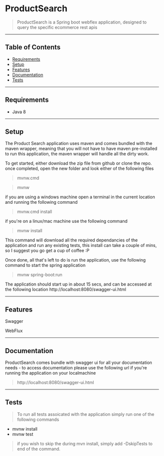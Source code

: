 # ProductSearch

> ProductSearch is a Spring boot webflex application, designed to query the specific ecommerce rest apis

---

## Table of Contents

- [Requirements](#Requirements)
- [Setup](#Setup)
- [Features](#Features)
- [Documentation](#Documentation)
- [Tests](#Tests)

---

## Requirements

- Java 8 

---

## Setup

The Product Search application uses maven and comes bundled with the maven wrapper, meaning that you will not have to have maven pre-installed to run this application, the maven wrapper will handle all the dirty work.

To get started, either download the zip file from github or clone the repo. once completed, open the new folder and look either of the following files 

> mvnw.cmd

> mvnw
 
 if you are using a windows machine open a terminal in the current location and running the following command 
 > mvnw.cmd install
 
 if you're on a linux/mac machine use the following command 
 > mvnw install

This command will download all the required dependancies of the application and run any existing tests, this install can take a couple of mins, so I suggest you go get a cup of coffee :P

Once done, all that's left to do is run the application, use the following command to start the spring application 

> mvnw spring-boot:run

The application should start up in about 15 secs, and can be accessed at the following location http://localhost:8080/swagger-ui.html

  ---

## Features

Swagger

WebFlux

---

## Documentation

ProductSearch comes bundle with swagger ui for all your documentation needs - to access documentation please use the following url if you're running the application on your localmachine 

> http://localhost:8080/swagger-ui.html

---

## Tests
> To run all tests assoicated with the application simply run one of the following commands 
- mvnw install
- mvnw test

> if you wish to skip the during mvn install, simply add -DskipTests to end of the command.

